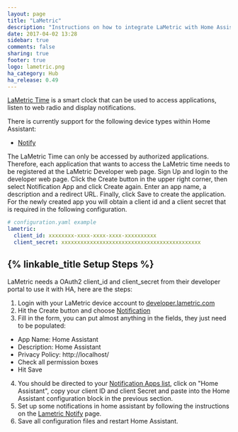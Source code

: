 ```yaml
---
layout: page
title: "LaMetric"
description: "Instructions on how to integrate LaMetric with Home Assistant."
date: 2017-04-02 13:28
sidebar: true
comments: false
sharing: true
footer: true
logo: lametric.png
ha_category: Hub
ha_release: 0.49
---
```


[LaMetric Time](http://lametric.com) is a smart clock that can be used to access applications, listen to web radio and display notifications.

There is currently support for the following device types within Home Assistant:

- [Notify](/components/notify.lametric)

The LaMetric Time can only be accessed by authorized applications. Therefore, each application that wants to access the LaMetric time needs to be registered at the LaMetric Developer web page. Sign Up and login to the developer web page. Click the Create button in the upper right corner, then select Notification App and click Create again. Enter an app name, a description and a redirect URL. Finally, click Save to create the application. For the newly created app you will obtain a client id and a client secret that is required in the following configuration.

```yaml
# configuration.yaml example
lametric:
  client_id: xxxxxxxx-xxxx-xxxx-xxxx-xxxxxxxxxx
  client_secret: xxxxxxxxxxxxxxxxxxxxxxxxxxxxxxxxxxxxxxxxxxxx
```

## {% linkable_title Setup Steps %}
LaMetric needs a OAuth2 client_id and client_secret from their developer portal to use it with HA, here are the steps:

1. Login with your LaMetric device account to [developer.lametric.com](https://developer.lametric.com)
2. Hit the Create button and choose [Notification](https://developer.lametric.com/applications/createsource)
3. Fill in the form, you can put almost anything in the fields, they just need to be populated:
  * App Name: Home Assistant 
  * Description: Home Assistant
  * Privacy Policy: http://localhost/
  * Check all permission boxes
  * Hit Save
4. You should be directed to your [Notification Apps list](https://developer.lametric.com/applications/sources), click on "Home Assistant", copy your client ID and client Secret and paste into the Home Assistant configuration block in the previous section.
5. Set up some notifications in home assistant by following the instructions on the [Lametric Notify](/components/notify.lametric) page.
6. Save all configuration files and restart Home Assistant.
